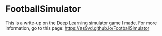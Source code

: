 # FootballSimulator
This is a write-up on the Deep Learning simulator game I made. For more information, go to this page: https://as9vd.github.io/FootballSimulator
